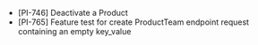 - [PI-746] Deactivate a Product
- [PI-765] Feature test for create ProductTeam endpoint request containing an empty key_value
